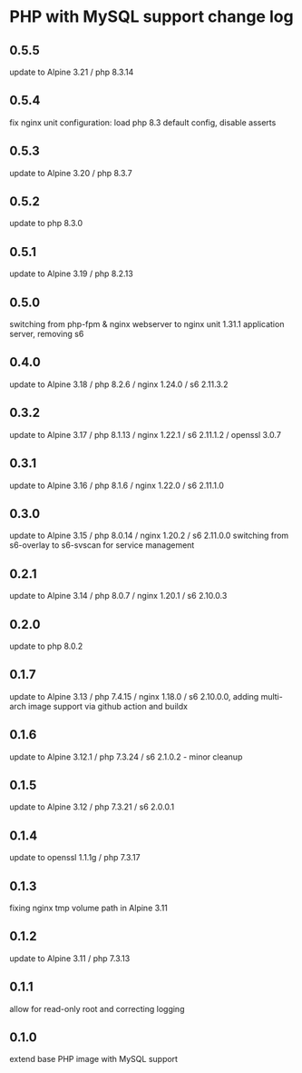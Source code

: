 # PHP with MySQL support change log

## 0.5.5

update to Alpine 3.21 / php 8.3.14

## 0.5.4

fix nginx unit configuration: load php 8.3 default config, disable asserts

## 0.5.3

update to Alpine 3.20 / php 8.3.7

## 0.5.2

update to php 8.3.0

## 0.5.1

update to Alpine 3.19 / php 8.2.13

## 0.5.0

switching from php-fpm & nginx webserver to nginx unit 1.31.1 application
server, removing s6

## 0.4.0

update to Alpine 3.18 / php 8.2.6 / nginx 1.24.0 / s6 2.11.3.2

## 0.3.2

update to Alpine 3.17 / php 8.1.13 / nginx 1.22.1 / s6 2.11.1.2 / openssl 3.0.7

## 0.3.1

update to Alpine 3.16 / php 8.1.6 / nginx 1.22.0 / s6 2.11.1.0

## 0.3.0

update to Alpine 3.15 / php 8.0.14 / nginx 1.20.2 / s6 2.11.0.0
switching from s6-overlay to s6-svscan for service management

## 0.2.1

update to Alpine 3.14 / php 8.0.7 / nginx 1.20.1 / s6 2.10.0.3

## 0.2.0

update to php 8.0.2

## 0.1.7

update to Alpine 3.13 / php 7.4.15 / nginx 1.18.0 / s6 2.10.0.0,
adding multi-arch image support via github action and buildx

## 0.1.6

update to Alpine 3.12.1 / php 7.3.24 / s6 2.1.0.2 - minor cleanup

## 0.1.5

update to Alpine 3.12 / php 7.3.21 / s6 2.0.0.1

## 0.1.4

update to openssl 1.1.1g / php 7.3.17

## 0.1.3

fixing nginx tmp volume path in Alpine 3.11

## 0.1.2

update to Alpine 3.11 / php 7.3.13

## 0.1.1

allow for read-only root and correcting logging

## 0.1.0

extend base PHP image with MySQL support
